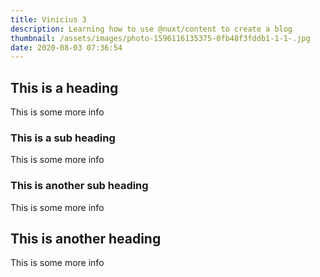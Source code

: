 ```yaml
---
title: Vinicius 3
description: Learning how to use @nuxt/content to create a blog
thumbnail: /assets/images/photo-1596116135375-0fb48f3fddb1-1-1-.jpg
date: 2020-08-03 07:36:54
---
```


## This is a heading

This is some more info

### This is a sub heading

This is some more info

### This is another sub heading

This is some more info

## This is another heading

This is some more info

